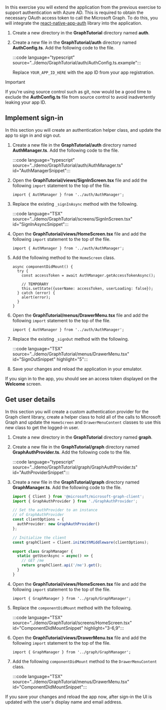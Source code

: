 <!-- markdownlint-disable MD002 MD041 -->

In this exercise you will extend the application from the previous exercise to support authentication with Azure AD. This is required to obtain the necessary OAuth access token to call the Microsoft Graph. To do this, you will integrate the [react-native-app-auth](https://github.com/FormidableLabs/react-native-app-auth) library into the application.

1. Create a new directory in the **GraphTutorial** directory named **auth**.
1. Create a new file in the **GraphTutorial/auth** directory named **AuthConfig.ts**. Add the following code to the file.

    :::code language="typescript" source="../demo/GraphTutorial/auth/AuthConfig.ts.example":::

    Replace `YOUR_APP_ID_HERE` with the app ID from your app registration.

> [!IMPORTANT]
> If you're using source control such as git, now would be a good time to exclude the **AuthConfig.ts** file from source control to avoid inadvertently leaking your app ID.

## Implement sign-in

In this section you will create an authentication helper class, and update the app to sign in and sign out.

1. Create a new file in the **GraphTutorial/auth** directory named **AuthManager.ts**. Add the following code to the file.

    :::code language="typescript" source="../demo/GraphTutorial/auth/AuthManager.ts" id="AuthManagerSnippet":::

1. Open the **GraphTutorial/views/SignInScreen.tsx** file and add the following `import` statement to the top of the file.

    ```TSX
    import { AuthManager } from '../auth/AuthManager';
    ```

1. Replace the existing `_signInAsync` method with the following.

    :::code language="TSX" source="../demo/GraphTutorial/screens/SignInScreen.tsx" id="SignInAsyncSnippet":::

1. Open the **GraphTutorial/views/HomeScreen.tsx** file and add the following `import` statement to the top of the file.

    ```TSX
    import { AuthManager } from '../auth/AuthManager';
    ```

1. Add the following method to the `HomeScreen` class.

    ```TSX
    async componentDidMount() {
      try {
        const accessToken = await AuthManager.getAccessTokenAsync();

        // TEMPORARY
        this.setState({userName: accessToken, userLoading: false});
      } catch (error) {
        alert(error);
      }
    }
    ```

1. Open the **GraphTutorial/menus/DrawerMenu.tsx** file and add the following `import` statement to the top of the file.

    ```TSX
    import { AuthManager } from '../auth/AuthManager';
    ```

1. Replace the existing `_signOut` method with the following.

    :::code language="TSX" source="../demo/GraphTutorial/menus/DrawerMenu.tsx" id="SignOutSnippet" highlight="5":::

1. Save your changes and reload the application in your emulator.

If you sign in to the app, you should see an access token displayed on the **Welcome** screen.

## Get user details

In this section you will create a custom authentication provider for the Graph client library, create a helper class to hold all of the calls to Microsoft Graph and update the `HomeScreen` and `DrawerMenuContent` classes to use this new class to get the logged-in user.

1. Create a new directory in the **GraphTutorial** directory named **graph**.
1. Create a new file in the **GraphTutorial/graph** directory named **GraphAuthProvider.ts**. Add the following code to the file.

    :::code language="typescript" source="../demo/GraphTutorial/graph/GraphAuthProvider.ts" id="AuthProviderSnippet":::

1. Create a new file in the **GraphTutorial/graph** directory named **GraphManager.ts**. Add the following code to the file.

    ```typescript
    import { Client } from '@microsoft/microsoft-graph-client';
    import { GraphAuthProvider } from './GraphAuthProvider';

    // Set the authProvider to an instance
    // of GraphAuthProvider
    const clientOptions = {
      authProvider: new GraphAuthProvider()
    };

    // Initialize the client
    const graphClient = Client.initWithMiddleware(clientOptions);

    export class GraphManager {
      static getUserAsync = async() => {
        // GET /me
        return graphClient.api('/me').get();
      }
    }
    ```

1. Open the **GraphTutorial/views/HomeScreen.tsx** file and add the following `import` statement to the top of the file.

    ```TSX
    import { GraphManager } from '../graph/GraphManager';
    ```

1. Replace the `componentDidMount` method with the following.

    :::code language="TSX" source="../demo/GraphTutorial/screens/HomeScreen.tsx" id="ComponentDidMountSnippet" highlight="3-6,9":::

1. Open the **GraphTutorial/views/DrawerMenu.tsx** file and add the following `import` statement to the top of the file.

    ```TSX
    import { GraphManager } from '../graph/GraphManager';
    ```

1. Add the following `componentDidMount` method to the `DrawerMenuContent` class.

    :::code language="TSX" source="../demo/GraphTutorial/menus/DrawerMenu.tsx" id="ComponentDidMountSnippet":::

If you save your changes and reload the app now, after sign-in the UI is updated with the user's display name and email address.
